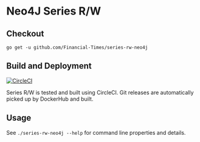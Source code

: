 # Neo4J Series R/W

## Checkout

```
go get -u github.com/Financial-Times/series-rw-neo4j
```

## Build and Deployment

[![CircleCI](https://circleci.com/gh/Financial-Times/series-rw-neo4j.svg?style=svg)](https://circleci.com/gh/Financial-Times/series-rw-neo4j)

Series R/W is tested and built using CircleCI. Git releases are automatically picked up by DockerHub and built.

## Usage

See `./series-rw-neo4j --help` for command line properties and details. 
